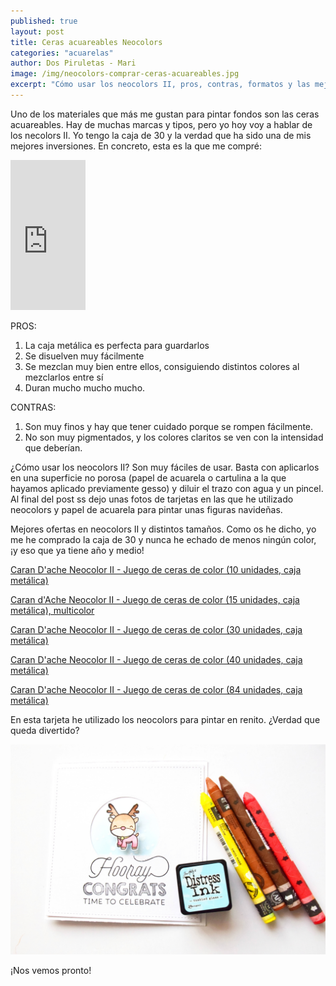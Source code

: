 ```yaml
---
published: true
layout: post
title: Ceras acuareables Neocolors
categories: "acuarelas"
author: Dos Piruletas - Mari
image: /img/neocolors-comprar-ceras-acuareables.jpg
excerpt: "Cómo usar los neocolors II, pros, contras, formatos y las mejores ofertas."
---
```



Uno de los materiales que más me gustan para pintar fondos son las ceras acuareables. Hay de muchas marcas y tipos, pero yo hoy voy a hablar de los necolors II. Yo tengo la caja de 30 y la verdad que ha sido una de mis mejores inversiones. En concreto, esta es la que me compré: 

<iframe src="http://rcm-eu.amazon-adsystem.com/e/cm?lt1=_blank&bc1=000000&IS2=1&bg1=FFFFFF&fc1=000000&lc1=0000FF&t=&o=30&p=8&l=as4&m=amazon&f=ifr&ref=ss_til&asins=B000S5OWCO" style="width:120px;height:240px;" scrolling="no" marginwidth="0" marginheight="0" frameborder="0"></iframe>


PROS:
1. La caja metálica es perfecta para guardarlos
2. Se disuelven muy fácilmente
3. Se mezclan muy bien entre ellos, consiguiendo distintos colores al mezclarlos entre sí
4. Duran mucho mucho mucho. 

CONTRAS: 
1. Son muy finos y hay que tener cuidado porque se rompen fácilmente. 
2. No son muy pigmentados, y los colores claritos se ven con la intensidad que deberían. 

¿Cómo usar los neocolors II? 
Son muy fáciles de usar. Basta con aplicarlos en una superficie no porosa (papel de acuarela o cartulina a la que hayamos aplicado previamente gesso) y diluir el trazo con agua y un pincel. Al final del post ss dejo unas fotos de tarjetas en las que he utilizado neocolors y papel de acuarela para pintar unas figuras navideñas. 

Mejores ofertas en neocolors II y distintos tamaños. Como os he dicho, yo me he comprado la caja de 30 y nunca he echado de menos ningún color, ¡y eso que ya tiene año y medio! 

<a rel="nofollow" href="http://www.amazon.es/gp/product/B000YIMXMG/ref=as_li_ss_tl?ie=UTF8&camp=3626&creative=24822&linkCode=as2">Caran D'ache Neocolor II - Juego de ceras de color (10 unidades, caja metálica)</a><img src="http://ir-es.amazon-adsystem.com/e/ir?t=&l=as2&o=30&a=B000YIMXMG" width="1" height="1" border="0" alt="" style="border:none !important; margin:0px !important;" />

<a rel="nofollow" href="http://www.amazon.es/gp/product/B0009I8LEU/ref=as_li_ss_tl?ie=UTF8&camp=3626&creative=24822&linkCode=as2">Caran d'Ache Neocolor II - Juego de ceras de color (15 unidades, caja metálica), multicolor</a><img src="http://ir-es.amazon-adsystem.com/e/ir?t=&l=as2&o=30&a=B0009I8LEU" width="1" height="1" border="0" alt="" style="border:none !important; margin:0px !important;" />

<a rel="nofollow" href="http://www.amazon.es/gp/product/B000S5OWCO/ref=as_li_ss_tl?ie=UTF8&camp=3626&creative=24822&linkCode=as2">Caran D'ache Neocolor II - Juego de ceras de color (30 unidades, caja metálica)</a><img src="http://ir-es.amazon-adsystem.com/e/ir?t=&l=as2&o=30&a=B000S5OWCO" width="1" height="1" border="0" alt="" style="border:none !important; margin:0px !important;" />

<a rel="nofollow" href="http://www.amazon.es/gp/product/B000WN625W/ref=as_li_ss_tl?ie=UTF8&camp=3626&creative=24822&linkCode=as2">Caran D'ache Neocolor II - Juego de ceras de color (40 unidades, caja metálica)</a><img src="http://ir-es.amazon-adsystem.com/e/ir?t=&l=as2&o=30&a=B000WN625W" width="1" height="1" border="0" alt="" style="border:none !important; margin:0px !important;" />

<a rel="nofollow" href="http://www.amazon.es/gp/product/B00134ZBP6/ref=as_li_ss_tl?ie=UTF8&camp=3626&creative=24822&linkCode=as2">Caran D'ache Neocolor II - Juego de ceras de color (84 unidades, caja metálica)</a><img src="http://ir-es.amazon-adsystem.com/e/ir?t=&l=as2&o=30&a=B00134ZBP6" width="1" height="1" border="0" alt="" style="border:none !important; margin:0px !important;" />

En esta tarjeta he utilizado los neocolors para pintar en renito. ¿Verdad que queda divertido?

![imagen](/img/tarjetas_pintar_neocolors.jpg)

¡Nos vemos pronto!

